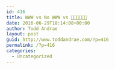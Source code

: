 ```yaml
---
id: 416
title: WWW vs No WWW vs 🐑🐑🐑🐑🐑🐑
date: 2016-06-29T18:14:08+00:00
author: Todd Andrae
layout: post
guid: http://www.toddandrae.com/?p=416
permalink: /?p=416
categories:
  - Uncategorized
---
```

